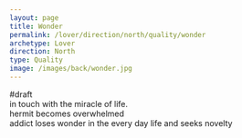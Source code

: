 ```yaml
---
layout: page
title: Wonder
permalink: /lover/direction/north/quality/wonder
archetype: Lover
direction: North
type: Quality
image: /images/back/wonder.jpg
---
```

#draft   
in touch with the miracle of life.   
hermit becomes overwhelmed  
addict loses wonder in the every day life and seeks novelty
